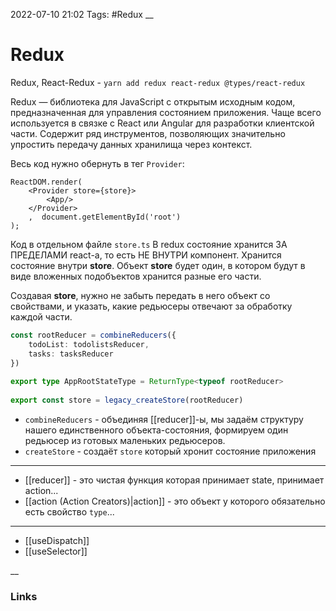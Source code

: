 2022-07-10 21:02
Tags: #Redux
__
# Redux
Redux, React-Redux - `yarn add redux react-redux @types/react-redux`

Redux — библиотека для JavaScript с открытым исходным кодом, предназначенная для управления состоянием приложения. Чаще всего используется в связке с React или Angular для разработки клиентской части. Содержит ряд инструментов, позволяющих значительно упростить передачу данных хранилища через контекст.

Весь код нужно обернуть в тег `Provider`:
```tsx
ReactDOM.render(  
    <Provider store={store}>  
        <App/>  
    </Provider>  
    ,  document.getElementById('root')
);
```

Код в отдельном файле `store.ts`
В redux состояние хранится ЗА ПРЕДЕЛАМИ react-а, то есть НЕ ВНУТРИ компонент. Хранится состояние внутри **store**. Объект **store** будет один, в котором будут в виде вложенных подобъектов хранится разные его части.

Создавая **store**, нужно не забыть передать в него объект со свойствами, и указать, какие редьюсеры отвечают за обработку каждой части.
```ts
const rootReducer = combineReducers({  
    todoList: todolistsReducer,  
    tasks: tasksReducer  
})  
  
export type AppRootStateType = ReturnType<typeof rootReducer>  
  
export const store = legacy_createStore(rootReducer)
```

- `combineReducers` - объединяя [[reducer]]-ы, мы задаём структуру нашего единственного 
   объекта-состояния, формируем один редьюсер из готовых маленьких редьюсеров.
- `createStore` - создаёт `store` который хронит состояние приложения
---
- [[reducer]] - это чистая функция которая принимает state, принимает action...
- [[action (Action Creators)|action]] - это объект у которого обязательно есть свойство `type`...
---
- [[useDispatch]]
- [[useSelector]]

__
### Links
